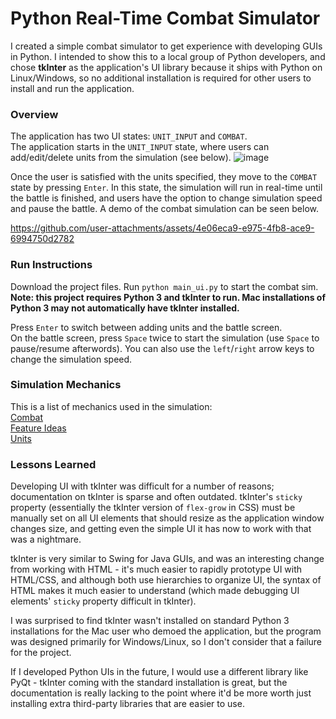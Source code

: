 
# Python Real-Time Combat Simulator
I created a simple combat simulator to get experience with developing GUIs in Python. I intended to show this to a local group of Python developers, and chose **tkInter** as the application's UI library because it ships with Python on Linux/Windows, so no additional installation is required for other users to install and run the application.

### Overview
The application has two UI states: `UNIT_INPUT` and `COMBAT`.  
The application starts in the `UNIT_INPUT` state, where users can add/edit/delete units from the simulation (see below).
![image](https://github.com/user-attachments/assets/26bd03ac-a569-4dcc-b6ba-8bb44bdc1a3d)  

Once the user is satisfied with the units specified, they move to the `COMBAT` state by pressing `Enter`. In this state, the simulation will run in real-time until the battle is finished, and users have the option to change simulation speed and pause the battle. A demo of the combat simulation can be seen below.  

https://github.com/user-attachments/assets/4e06eca9-e975-4fb8-ace9-6994750d2782


### Run Instructions
Download the project files. Run `python main_ui.py` to start the combat sim.  
**Note: this project requires Python 3 and tkInter to run. Mac installations of Python 3 may not automatically have tkInter installed.**

Press `Enter` to switch between adding units and the battle screen.  
On the battle screen, press `Space` twice to start the simulation (use `Space` to pause/resume afterwords). You can also use the `left`/`right` arrow keys to change the simulation speed.

### Simulation Mechanics




This is a list of mechanics used in the simulation:  
[Combat](/docs/combat.md)  
[Feature Ideas](/docs/future.md)  
[Units](/docs/units.md)  

### Lessons Learned
Developing UI with tkInter was difficult for a number of reasons; documentation on tkInter is sparse and often outdated. tkInter's `sticky` property (essentially the tkInter version of `flex-grow` in CSS) must be manually set on all UI elements that should resize as the application window changes size, and getting even the simple UI it has now to work with that was a nightmare.

tkInter is very similar to Swing for Java GUIs, and was an interesting change from working with HTML - it's much easier to rapidly prototype UI with HTML/CSS, and although both use hierarchies to organize UI, the syntax of HTML makes it much easier to understand (which made debugging UI elements' `sticky` property difficult in tkInter).

I was surprised to find tkInter wasn't installed on standard Python 3 installations for the Mac user who demoed the application, but the program was designed primarily for Windows/Linux, so I don't consider that a failure for the project.

If I developed Python UIs in the future, I would use a different library like PyQt - tkInter coming with the standard installation is great, but the documentation is really lacking to the point where it'd be more worth just installing extra third-party libraries that are easier to use.
